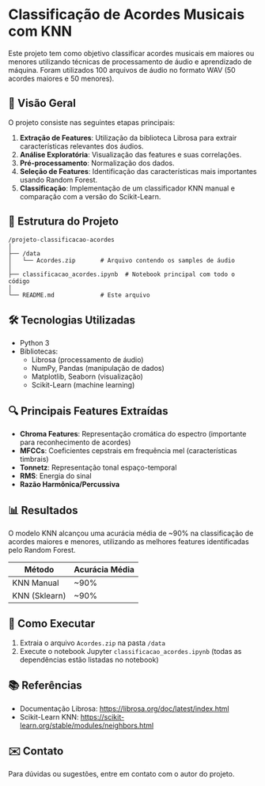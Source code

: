 # Classificação de Acordes Musicais com KNN

Este projeto tem como objetivo classificar acordes musicais em maiores ou menores utilizando técnicas de processamento de áudio e aprendizado de máquina. Foram utilizados 100 arquivos de áudio no formato WAV (50 acordes maiores e 50 menores).

## 📌 Visão Geral

O projeto consiste nas seguintes etapas principais:

1. **Extração de Features**: Utilização da biblioteca Librosa para extrair características relevantes dos áudios.
2. **Análise Exploratória**: Visualização das features e suas correlações.
3. **Pré-processamento**: Normalização dos dados.
4. **Seleção de Features**: Identificação das características mais importantes usando Random Forest.
5. **Classificação**: Implementação de um classificador KNN manual e comparação com a versão do Scikit-Learn.

## 📂 Estrutura do Projeto

```
/projeto-classificacao-acordes
│
├── /data
│   └── Acordes.zip       # Arquivo contendo os samples de áudio
│
├── classificacao_acordes.ipynb  # Notebook principal com todo o código
│
└── README.md             # Este arquivo
```

## 🛠️ Tecnologias Utilizadas

- Python 3
- Bibliotecas:
  - Librosa (processamento de áudio)
  - NumPy, Pandas (manipulação de dados)
  - Matplotlib, Seaborn (visualização)
  - Scikit-Learn (machine learning)

## 🔍 Principais Features Extraídas

- **Chroma Features**: Representação cromática do espectro (importante para reconhecimento de acordes)
- **MFCCs**: Coeficientes cepstrais em frequência mel (características timbrais)
- **Tonnetz**: Representação tonal espaço-temporal
- **RMS**: Energia do sinal
- **Razão Harmônica/Percussiva**

## 📊 Resultados

O modelo KNN alcançou uma acurácia média de ~90% na classificação de acordes maiores e menores, utilizando as melhores features identificadas pelo Random Forest.

| Método         | Acurácia Média |
|----------------|----------------|
| KNN Manual     | ~90%           |
| KNN (Sklearn)  | ~90%           |

## 🚀 Como Executar

1. Extraia o arquivo `Acordes.zip` na pasta `/data`
2. Execute o notebook Jupyter `classificacao_acordes.ipynb` (todas as dependências estão listadas no notebook)

## 📚 Referências

- Documentação Librosa: https://librosa.org/doc/latest/index.html
- Scikit-Learn KNN: https://scikit-learn.org/stable/modules/neighbors.html

## ✉️ Contato

Para dúvidas ou sugestões, entre em contato com o autor do projeto.
